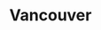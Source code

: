 ---
title: Vancouver
published: true
order: 4
layout: photo-page
path: china/
date_txt: Winter 2018

img_list:
  - img_path: /assets/images/seymour2.jpg
    img_txt: Mount Seymour, BC
  - img_path: /assets/images/seymour.jpg
    img_txt: Mount Seymour, BC
---